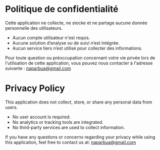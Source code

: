 # Politique de confidentialité

Cette application ne collecte, ne stocke et ne partage aucune donnée personnelle des utilisateurs.

- Aucun compte utilisateur n'est requis.
- Aucune solution d’analyse ou de suivi n’est intégrée.
- Aucun service tiers n’est utilisé pour collecter des informations.

Pour toute question ou préoccupation concernant votre vie privée lors de l'utilisation de cette application, vous pouvez nous contacter à l'adresse suivante : naparbua@gmail.com

# Privacy Policy

This application does not collect, store, or share any personal data from users.

- No user account is required.
- No analytics or tracking tools are integrated.
- No third-party services are used to collect information.

If you have any questions or concerns regarding your privacy while using this application, feel free to contact us at: naparbua@gmail.com




